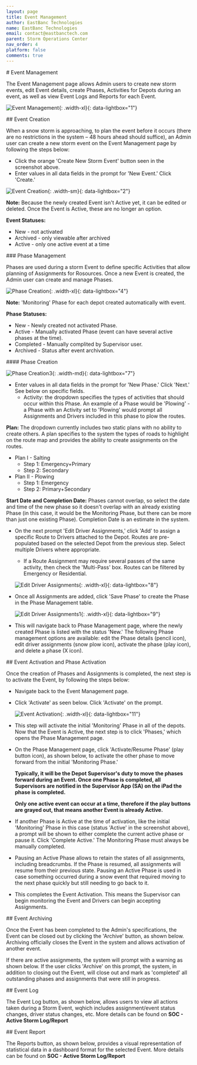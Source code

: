 ```yaml
---
layout: page
title: Event Management
author: EastBanc Technologies
name: EastBanc Technologies
email: contact@eastbanctech.com
parent: Storm Operations Center
nav_order: 4
platform: false
comments: true
---
```


<section id="Event-Management" markdown="1">
# Event Management

The Event Management page allows Admin users to create new storm events, edit Event details, create Phases, Activities for Depots during an event, as well as view Event Logs and Reports for each Event. 


![Event Management](/images/soc/soc-event-management/event-management.png){: .width-xl}{: data-lightbox="1"}

<section id="Event-Creation" markdown="1">
## Event Creation

When a snow storm is approaching, to plan the event before it occurs (there are no restrictions in the system – 48 hours ahead should suffice), an Admin user can create a new storm event on the Event Management page by following the steps below:

  * Click the orange 'Create New Storm Event' button seen in the screenshot above. 
  * Enter values in all data fields in the prompt for 'New Event.' Click 'Create.'

![Event Creation](/images/soc/soc-event-management/event-creation.png){: .width-sm}{: data-lightbox="2"}

**Note:** Because the newly created Event isn't Active yet, it can be edited or deleted. Once the Event is Active, these are no longer an option. 


**Event Statuses:**

  * New - not activated
  * Archived - only viewable after archived
  * Active - only one active event at a time

<section id="Phase-Management" markdown="1">
### Phase Management

Phases are used during a storm Event to define specific Activities that allow planning of Assignments for Rosources. Once a new Event is created, the Admin user can create and manage Phases.

![Phase Creation](/images/soc/soc-event-management/phase-creation.png){: .width-xl}{: data-lightbox="4"}

**Note:** 'Monitoring' Phase for each depot created automatically with event. 

**Phase Statuses:**
  * New - Newly created not activated Phase.
  * Active - Manually activated Phase (event can have several active phases at the time).
  * Completed - Manually complited by Supervisor user.
  * Archived - Status after event archivation.

<section id="Phase-Creation" markdown="1">
#### Phase Creation

![Phase Creation3](/images/soc/soc-event-management/phase-creation3.png){: .width-md}{: data-lightbox="7"}


  * Enter values in all data fields in the prompt for 'New Phase.' Click 'Next.' See below on specific fields.
    * Activity: the dropdown specifies the types of activities that should occur within this Phase. An example of a Phase would be 'Plowing' - a Phase with an Activity set to 'Plowing' would prompt all Assignments and Drivers included in this phase to plow the routes.


 **Plan:** The dropdown currently includes two static plans with no ability to create others. A plan specifies to the system the types of roads to highlight on the route map and provides the ability to create assignments on the routes.

* Plan I - Salting
  * Step 1: Emergency+Primary
  * Step 2: Secondary
* Plan II - Plowing
   * Step 1: Emergency
    * Step 2: Primary+Secondary 

**Start Date and Completion Date:** Phases cannot overlap, so select the date and time of the new phase so it doesn't overlap with an already existing Phase (in this case, it would be the Monitoring Phase, but there can be more than just one existing Phase). Completion Date is an estimate in the system.

 
  * On the next prompt 'Edit Driver Assignments,' click 'Add' to assign a specific Route to Drivers attached to the Depot. Routes are pre-populated based on the selected Depot from the previous step. Select multiple Drivers where appropriate.
    * If a Route Assignment may require several passes of the same activity, then check the 'Multi-Pass' box. Routes can be filtered by Emergency or Residential.

    ![Edit Driver Assignments](/images/soc/soc-event-management/edit-driver-assignments.png){: .width-xl}{: data-lightbox="8"}

  * Once all Assignments are added, click 'Save Phase' to create the Phase in the Phase Management table.

    ![Edit Driver Assignments1](/images/soc/soc-event-management/edit-driver-assignments1.png){: .width-xl}{: data-lightbox="9"}

  * This will navigate back to Phase Management page, where the newly created Phase is listed with the status 'New.' The following Phase management options are available: edit the Phase details (pencil icon), edit driver assignments (snow plow icon), activate the phase (play icon), and delete a phase (X icon).

</section>
</section>

<section id="Event-Activation-and-Phase-Activation" markdown="1">
## Event Activation and Phase Activation

Once the creation of Phases and Assignments is completed, the next step is to activate the Event, by following the steps below:

* Navigate back to the Event Management page.
* Click 'Activate' as seen below. Click 'Activate' on the prompt.  

  ![Event Activation](/images/soc/soc-event-management/event-activation.png){: .width-xl}{: data-lightbox="11"}

* This step will activate the initial 'Monitoring' Phase in all of the depots. Now that the Event is Active, the next step is to click 'Phases,' which opens the Phase Management page. 


* On the Phase Management page, click 'Activate/Resume Phase' (play button icon), as shown below, to activate the other phase to move forward from the initial 'Monitoring Phase.'

  **Typically, it will be the Depot Supervisor's duty to move the phases forward during an Event. Once one Phase is completed, all Supervisors are notified in the Supervisor App (SA) on the iPad the phase is completed.**

  **Only one active event can occur at a time, therefore if the play buttons are grayed out, that means another Event is already Active.**

* If another Phase is Active at the time of activation, like the initial 'Monitoring' Phase in this case (status 'Active' in the screenshot above), a prompt will be shown to either complete the current active phase or pause it. Click 'Complete Active.' The Monitoring Phase must always be manually completed. 

* Pausing an Active Phase allows to retain the states of all assignments, including breadcrumbs. If the Phase is resumed, all assignments will resume from their previous state. Pausing an Active Phase is used in case something occurred during a snow event that required moving to the next phase quickly but still needing to go back to it. 

* This completes the Event Activation. This means the Supervisor can begin monitoring the Event and Drivers can begin accepting Assignments. 
</section>

<section id="Event-Archiving" markdown="1">
## Event Archiving

Once the Event has been completed to the Admin's specifications, the Event can be closed out by clicking the 'Archive' button, as shown below. Archiving officially closes the Event in the system and allows activation of another event. 

If there are active assignments, the system will prompt with a warning as shown below. If the user clicks 'Archive' on this prompt, the system, in addition to closing out the Event, will close out and mark as 'completed' all outstanding phases and assignments that were still in progress.

</section>

<section id="Event-Log" markdown="1">
## Event Log

The Event Log button, as shown below, allows users to view all actions taken during a Storm Event, wqhich includes assignment/event status changes, driver status changes, etc. More details can be found on **SOC - Active Storm Log/Report**

</section>

<section id="Event-Report" markdown="1">
## Event Report

The Reports button, as shown below, provides a visual representation of statistical data in a dashboard format for the selected Event. More details can be found on **SOC - Active Storm Log/Report**

</section>
</section>
